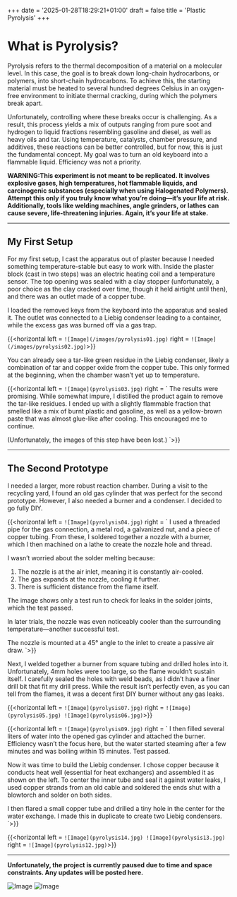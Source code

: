 +++
date = '2025-01-28T18:29:21+01:00'
draft = false
title = 'Plastic Pyrolysis'
+++

# What is Pyrolysis?
Pyrolysis refers to the thermal decomposition of a material on a molecular level. In this case, the goal is to break down long-chain hydrocarbons, or polymers, into short-chain hydrocarbons. To achieve this, the starting material must be heated to several hundred degrees Celsius in an oxygen-free environment to initiate thermal cracking, during which the polymers break apart.  

Unfortunately, controlling where these breaks occur is challenging. As a result, this process yields a mix of outputs ranging from pure soot and hydrogen to liquid fractions resembling gasoline and diesel, as well as heavy oils and tar. Using temperature, catalysts, chamber pressure, and additives, these reactions can be better controlled, but for now, this is just the fundamental concept. My goal was to turn an old keyboard into a flammable liquid. Efficiency was not a priority.  

**WARNING:This experiment is not meant to be replicated. It involves explosive gases, high temperatures, hot flammable liquids, and carcinogenic substances (especially when using Halogenated Polymers). Attempt this only if you truly know what you’re doing—it’s your life at risk.**
**Additionally, tools like welding machines, angle grinders, or lathes can cause severe, life-threatening injuries. Again, it’s your life at stake.**  

---

## My First Setup
For my first setup, I cast the apparatus out of plaster because I needed something temperature-stable but easy to work with. Inside the plaster block (cast in two steps) was an electric heating coil and a temperature sensor. The top opening was sealed with a clay stopper (unfortunately, a poor choice as the clay cracked over time, though it held airtight until then), and there was an outlet made of a copper tube.  

I loaded the removed keys from the keyboard into the apparatus and sealed it. The outlet was connected to a Liebig condenser leading to a container, while the excess gas was burned off via a gas trap.

{{<horizontal left = `![Image](/images/pyrolysis01.jpg)` right = `![Image](/images/pyrolysis02.jpg)`>}}

You can already see a tar-like green residue in the Liebig condenser, likely a combination of tar and copper oxide from the copper tube. This only formed at the beginning, when the chamber wasn’t yet up to temperature.

{{<horizontal left = `![Image](pyrolysis03.jpg)` right = `
The results were promising. While somewhat impure, I distilled the product again to remove the tar-like residues. I ended up with a slightly flammable fraction that smelled like a mix of burnt plastic and gasoline, as well as a yellow-brown paste that was almost glue-like after cooling. This encouraged me to continue.

(Unfortunately, the images of this step have been lost.)
`>}}

---

## The Second Prototype
I needed a larger, more robust reaction chamber. During a visit to the recycling yard, I found an old gas cylinder that was perfect for the second prototype. However, I also needed a burner and a condenser. I decided to go fully DIY.

{{<horizontal left = `![Image](pyrolysis04.jpg)` right = `
I used a threaded pipe for the gas connection, a metal rod, a galvanized nut, and a piece of copper tubing. From these, I soldered together a nozzle with a burner, which I then machined on a lathe to create the nozzle hole and thread.

I wasn’t worried about the solder melting because:
1. The nozzle is at the air inlet, meaning it is constantly air-cooled.
2. The gas expands at the nozzle, cooling it further.
3. There is sufficient distance from the flame itself.

The image shows only a test run to check for leaks in the solder joints, which the test passed.

In later trials, the nozzle was even noticeably cooler than the surrounding temperature—another successful test.  

The nozzle is mounted at a 45° angle to the inlet to create a passive air draw.
`>}}

Next, I welded together a burner from square tubing and drilled holes into it. Unfortunately, 4mm holes were too large, so the flame wouldn’t sustain itself. I carefully sealed the holes with weld beads, as I didn’t have a finer drill bit that fit my drill press. While the result isn’t perfectly even, as you can tell from the flames, it was a decent first DIY burner without any gas leaks.

{{<horizontal left = `![Image](pyrolysis07.jpg)` right = `
![Image](pyrolysis05.jpg)
![Image](pyrolysis06.jpg)
`>}}

{{<horizontal left = `![Image](pyrolysis09.jpg)` right = `
I then filled several liters of water into the opened gas cylinder and attached the burner. Efficiency wasn’t the focus here, but the water started steaming after a few minutes and was boiling within 15 minutes. Test passed.

Now it was time to build the Liebig condenser. I chose copper because it conducts heat well (essential for heat exchangers) and assembled it as shown on the left. To center the inner tube and seal it against water leaks, I used copper strands from an old cable and soldered the ends shut with a blowtorch and solder on both sides.

I then flared a small copper tube and drilled a tiny hole in the center for the water exchange. I made this in duplicate to create two Liebig condensers.
`>}}

{{<horizontal left = `
![Image](pyrolysis14.jpg)
![Image](pyrolysis13.jpg)
` right = `![Image](pyrolysis12.jpg)`>}}

---

**Unfortunately, the project is currently paused due to time and space constraints. Any updates will be posted here.**


![Image](/images/pyrolysis01.jpg)
![Image](pyrolysis01.jpg)